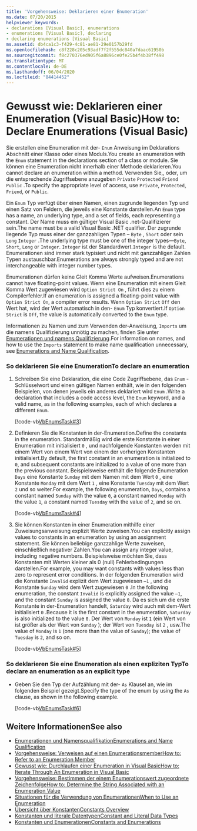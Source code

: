 ```yaml
---
title: 'Vorgehensweise: Deklarieren einer Enumeration'
ms.date: 07/20/2015
helpviewer_keywords:
- declarations [Visual Basic], enumerations
- enumerations [Visual Basic], declaring
- declaring enumerations [Visual Basic]
ms.assetid: db4ca1c3-f429-4c81-ae81-29e0157b29fd
ms.openlocfilehash: c8f228c205c93adf7f2f555dc840a7daac61950b
ms.sourcegitcommit: f8c270376ed905f6a8896ce0fe25b4f4b38ff498
ms.translationtype: MT
ms.contentlocale: de-DE
ms.lasthandoff: 06/04/2020
ms.locfileid: "84414452"
---
```

# <a name="how-to-declare-enumerations-visual-basic"></a><span data-ttu-id="cf50f-102">Gewusst wie: Deklarieren einer Enumeration (Visual Basic)</span><span class="sxs-lookup"><span data-stu-id="cf50f-102">How to: Declare Enumerations (Visual Basic)</span></span>
<span data-ttu-id="cf50f-103">Sie erstellen eine Enumeration mit der- `Enum` Anweisung im Deklarations Abschnitt einer Klasse oder eines Moduls.</span><span class="sxs-lookup"><span data-stu-id="cf50f-103">You create an enumeration with the `Enum` statement in the declarations section of a class or module.</span></span> <span data-ttu-id="cf50f-104">Sie können eine Enumeration nicht innerhalb einer Methode deklarieren.</span><span class="sxs-lookup"><span data-stu-id="cf50f-104">You cannot declare an enumeration within a method.</span></span> <span data-ttu-id="cf50f-105">Verwenden Sie,, oder, um die entsprechende Zugriffsebene anzugeben `Private` `Protected` `Friend` `Public` .</span><span class="sxs-lookup"><span data-stu-id="cf50f-105">To specify the appropriate level of access, use `Private`, `Protected`, `Friend`, or `Public`.</span></span>  
  
 <span data-ttu-id="cf50f-106">Ein `Enum` Typ verfügt über einen Namen, einen zugrunde liegenden Typ und einen Satz von Feldern, die jeweils eine Konstante darstellen.</span><span class="sxs-lookup"><span data-stu-id="cf50f-106">An `Enum` type has a name, an underlying type, and a set of fields, each representing a constant.</span></span> <span data-ttu-id="cf50f-107">Der Name muss ein gültiger Visual Basic .net-Qualifizierer sein.</span><span class="sxs-lookup"><span data-stu-id="cf50f-107">The name must be a valid Visual Basic .NET qualifier.</span></span> <span data-ttu-id="cf50f-108">Der zugrunde liegende Typ muss einer der ganzzahligen Typen – `Byte` , `Short` oder sein `Long` `Integer` .</span><span class="sxs-lookup"><span data-stu-id="cf50f-108">The underlying type must be one of the integer types—`Byte`, `Short`, `Long` or `Integer`.</span></span> <span data-ttu-id="cf50f-109">`Integer` ist der Standardwert.</span><span class="sxs-lookup"><span data-stu-id="cf50f-109">`Integer` is the default.</span></span> <span data-ttu-id="cf50f-110">Enumerationen sind immer stark typisiert und nicht mit ganzzahligen Zahlen Typen austauschbar.</span><span class="sxs-lookup"><span data-stu-id="cf50f-110">Enumerations are always strongly typed and are not interchangeable with integer number types.</span></span>  
  
 <span data-ttu-id="cf50f-111">Enumerationen dürfen keine Gleit Komma Werte aufweisen.</span><span class="sxs-lookup"><span data-stu-id="cf50f-111">Enumerations cannot have floating-point values.</span></span> <span data-ttu-id="cf50f-112">Wenn eine Enumeration mit einem Gleit Komma Wert zugewiesen wird `Option Strict On` , führt dies zu einem Compilerfehler.</span><span class="sxs-lookup"><span data-stu-id="cf50f-112">If an enumeration is assigned a floating-point value with `Option Strict On`, a compiler error results.</span></span> <span data-ttu-id="cf50f-113">Wenn `Option Strict` `Off` den Wert hat, wird der Wert automatisch in den- `Enum` Typ konvertiert.</span><span class="sxs-lookup"><span data-stu-id="cf50f-113">If `Option Strict` is `Off`, the value is automatically converted to the `Enum` type.</span></span>  
  
 <span data-ttu-id="cf50f-114">Informationen zu Namen und zum Verwenden der-Anweisung, `Imports` um die namens Qualifizierung unnötig zu machen, finden Sie unter [Enumerationen und namens Qualifizierung](enumerations-and-name-qualification.md).</span><span class="sxs-lookup"><span data-stu-id="cf50f-114">For information on names, and how to use the `Imports` statement to make name qualification unnecessary, see [Enumerations and Name Qualification](enumerations-and-name-qualification.md).</span></span>  
  
### <a name="to-declare-an-enumeration"></a><span data-ttu-id="cf50f-115">So deklarieren Sie eine Enumeration</span><span class="sxs-lookup"><span data-stu-id="cf50f-115">To declare an enumeration</span></span>  
  
1. <span data-ttu-id="cf50f-116">Schreiben Sie eine Deklaration, die eine Code Zugriffsebene, das `Enum` -Schlüsselwort und einen gültigen Namen enthält, wie in den folgenden Beispielen, von denen jeweils ein anderes deklariert wird `Enum` .</span><span class="sxs-lookup"><span data-stu-id="cf50f-116">Write a declaration that includes a code access level, the `Enum` keyword, and a valid name, as in the following examples, each of which declares a different `Enum`.</span></span>  
  
     [!code-vb[VbEnumsTask#3](~/samples/snippets/visualbasic/VS_Snippets_VBCSharp/VbEnumsTask/VB/Class2.vb#3)]  
  
2. <span data-ttu-id="cf50f-117">Definieren Sie die Konstanten in der-Enumeration.</span><span class="sxs-lookup"><span data-stu-id="cf50f-117">Define the constants in the enumeration.</span></span> <span data-ttu-id="cf50f-118">Standardmäßig wird die erste Konstante in einer Enumeration mit initialisiert `0` , und nachfolgende Konstanten werden mit einem Wert von einem Wert von einem der vorherigen Konstanten initialisiert.</span><span class="sxs-lookup"><span data-stu-id="cf50f-118">By default, the first constant in an enumeration is initialized to `0`, and subsequent constants are initialized to a value of one more than the previous constant.</span></span> <span data-ttu-id="cf50f-119">Beispielsweise enthält die folgende Enumeration `Days` eine Konstante `Sunday` mit dem Namen mit dem Wert `0` , eine Konstante `Monday` mit dem Wert `1` , eine Konstante `Tuesday` mit dem Wert `2` und so weiter.</span><span class="sxs-lookup"><span data-stu-id="cf50f-119">For example, the following enumeration, `Days`, contains a constant named `Sunday` with the value `0`, a constant named `Monday` with the value `1`, a constant named `Tuesday` with the value of `2`, and so on.</span></span>  
  
     [!code-vb[VbEnumsTask#4](~/samples/snippets/visualbasic/VS_Snippets_VBCSharp/VbEnumsTask/VB/Class2.vb#4)]  
  
3. <span data-ttu-id="cf50f-120">Sie können Konstanten in einer Enumeration mithilfe einer Zuweisungsanweisung explizit Werte zuweisen.</span><span class="sxs-lookup"><span data-stu-id="cf50f-120">You can explicitly assign values to constants in an enumeration by using an assignment statement.</span></span> <span data-ttu-id="cf50f-121">Sie können beliebige ganzzahlige Werte zuweisen, einschließlich negativer Zahlen.</span><span class="sxs-lookup"><span data-stu-id="cf50f-121">You can assign any integer value, including negative numbers.</span></span> <span data-ttu-id="cf50f-122">Beispielsweise möchten Sie, dass Konstanten mit Werten kleiner als 0 (null) Fehlerbedingungen darstellen.</span><span class="sxs-lookup"><span data-stu-id="cf50f-122">For example, you may want constants with values less than zero to represent error conditions.</span></span> <span data-ttu-id="cf50f-123">In der folgenden Enumeration wird die Konstante `Invalid` explizit dem Wert zugewiesen `–1` , und die Konstante `Sunday` wird dem Wert zugewiesen `0` .</span><span class="sxs-lookup"><span data-stu-id="cf50f-123">In the following enumeration, the constant `Invalid` is explicitly assigned the value `–1`, and the constant `Sunday` is assigned the value `0`.</span></span> <span data-ttu-id="cf50f-124">Da es sich um die erste Konstante in der-Enumeration handelt, `Saturday` wird auch mit dem-Wert initialisiert `0` .</span><span class="sxs-lookup"><span data-stu-id="cf50f-124">Because it is the first constant in the enumeration, `Saturday` is also initialized to the value `0`.</span></span> <span data-ttu-id="cf50f-125">Der Wert von `Monday` ist `1` (ein Wert von ist größer als der Wert von `Sunday` ); der Wert von `Tuesday` ist `2` , usw.</span><span class="sxs-lookup"><span data-stu-id="cf50f-125">The value of `Monday` is `1` (one more than the value of `Sunday`); the value of `Tuesday` is `2`, and so on.</span></span>  
  
     [!code-vb[VbEnumsTask#5](~/samples/snippets/visualbasic/VS_Snippets_VBCSharp/VbEnumsTask/VB/Class2.vb#5)]  
  
### <a name="to-declare-an-enumeration-as-an-explicit-type"></a><span data-ttu-id="cf50f-126">So deklarieren Sie eine Enumeration als einen expliziten Typ</span><span class="sxs-lookup"><span data-stu-id="cf50f-126">To declare an enumeration as an explicit type</span></span>  
  
- <span data-ttu-id="cf50f-127">Geben Sie den Typ der Aufzählung mit der- `As` Klausel an, wie im folgenden Beispiel gezeigt.</span><span class="sxs-lookup"><span data-stu-id="cf50f-127">Specify the type of the enum by using the `As` clause, as shown in the following example.</span></span>  
  
     [!code-vb[VbEnumsTask#6](~/samples/snippets/visualbasic/VS_Snippets_VBCSharp/VbEnumsTask/VB/Class2.vb#6)]  
  
## <a name="see-also"></a><span data-ttu-id="cf50f-128">Weitere Informationen</span><span class="sxs-lookup"><span data-stu-id="cf50f-128">See also</span></span>

- [<span data-ttu-id="cf50f-129">Enumerationen und Namensqualifikation</span><span class="sxs-lookup"><span data-stu-id="cf50f-129">Enumerations and Name Qualification</span></span>](enumerations-and-name-qualification.md)
- [<span data-ttu-id="cf50f-130">Vorgehensweise: Verweisen auf einen Enumerationsmember</span><span class="sxs-lookup"><span data-stu-id="cf50f-130">How to: Refer to an Enumeration Member</span></span>](how-to-refer-to-an-enumeration-member.md)
- [<span data-ttu-id="cf50f-131">Gewusst wie: Durchlaufen einer Enumeration in Visual Basic</span><span class="sxs-lookup"><span data-stu-id="cf50f-131">How to: Iterate Through An Enumeration in Visual Basic</span></span>](how-to-iterate-through-an-enumeration.md)
- [<span data-ttu-id="cf50f-132">Vorgehensweise: Bestimmen der einem Enumerationswert zugeordnete Zeichenfolge</span><span class="sxs-lookup"><span data-stu-id="cf50f-132">How to: Determine the String Associated with an Enumeration Value</span></span>](how-to-determine-the-string-associated-with-an-enumeration-value.md)
- [<span data-ttu-id="cf50f-133">Situationen für die Verwendung von Enumerationen</span><span class="sxs-lookup"><span data-stu-id="cf50f-133">When to Use an Enumeration</span></span>](when-to-use-an-enumeration.md)
- [<span data-ttu-id="cf50f-134">Übersicht über Konstanten</span><span class="sxs-lookup"><span data-stu-id="cf50f-134">Constants Overview</span></span>](constants-overview.md)
- [<span data-ttu-id="cf50f-135">Konstanten und literale Datentypen</span><span class="sxs-lookup"><span data-stu-id="cf50f-135">Constant and Literal Data Types</span></span>](constant-and-literal-data-types.md)
- [<span data-ttu-id="cf50f-136">Konstanten und Enumerationen</span><span class="sxs-lookup"><span data-stu-id="cf50f-136">Constants and Enumerations</span></span>](../../../language-reference/constants-and-enumerations.md)
